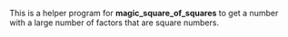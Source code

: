 This is a helper program for **magic_square_of_squares** to get a number with a large number of factors that are square numbers.